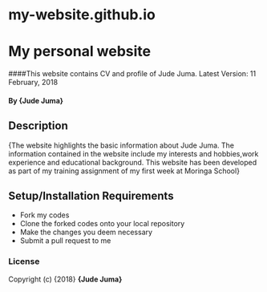 # my-website.github.io
# My personal website
####This website contains CV and profile of Jude Juma.
Latest Version: 11 February, 2018
#### By **{Jude Juma}**
## Description
{The website highlights the basic information about Jude Juma. The information contained in the website include my interests and hobbies,work experience and educational background. This website has been developed as part of my training assignment of my first week at Moringa School}
## Setup/Installation Requirements
* Fork my codes
* Clone the forked codes onto your local repository
* Make the changes you deem necessary
* Submit a pull request to me
### License
Copyright (c) {2018} **{Jude Juma}**

